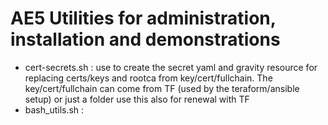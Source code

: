 # AE5 Utilities for administration, installation and demonstrations
- cert-secrets.sh   : use to create the secret yaml and gravity resource for replacing certs/keys and rootca from key/cert/fullchain.
                      The key/cert/fullchain can come from TF (used by the teraform/ansible setup) or just a folder
                      use this also for renewal with TF
- bash_utils.sh     :    
